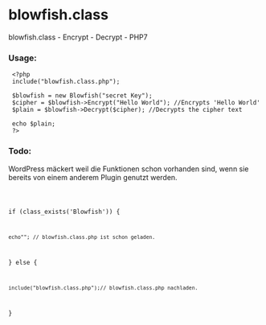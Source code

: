 # blowfish.class
blowfish.class - Encrypt - Decrypt - PHP7


### Usage:

     <?php
     include("blowfish.class.php"); 

     $blowfish = new Blowfish("secret Key");
     $cipher = $blowfish->Encrypt("Hello World"); //Encrypts 'Hello World'
     $plain = $blowfish->Decrypt($cipher); //Decrypts the cipher text

     echo $plain;
     ?>
     
### Todo:
WordPress mäckert weil die Funktionen schon vorhanden sind, wenn sie bereits von einem anderem Plugin genutzt werden.

<code>
	
if (class_exists('Blowfish')) {
	
	echo""; // blowfish.class.php ist schon geladen.
	
} else {

    include("blowfish.class.php");// blowfish.class.php nachladen.
    
}

</code>
